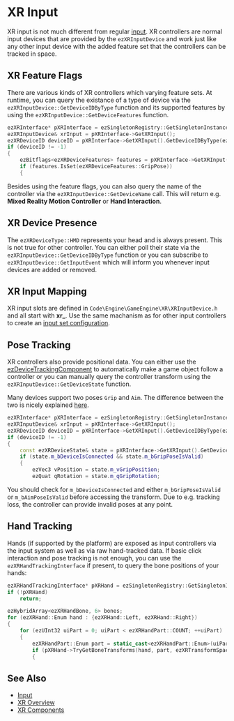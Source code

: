 # XR Input

XR input is not much different from regular [input](../input/input-overview.md). XR controllers are normal input devices that are provided by the `ezXRInputDevice` and work just like any other input device with the added feature set that the controllers can be tracked in space.

## XR Feature Flags

There are various kinds of XR controllers which varying feature sets. At runtime, you can query the existance of a type of device via the `ezXRInputDevice::GetDeviceIDByType` function and its supported features by using the `ezXRInputDevice::GetDeviceFeatures` function.

```cpp
ezXRInterface* pXRInterface = ezSingletonRegistry::GetSingletonInstance<ezXRInterface>();
ezXRInputDevice& xrInput = pXRInterface->GetXRInput();
ezXRDeviceID deviceID = pXRInterface->GetXRInput().GetDeviceIDByType(ezXRDeviceType::LeftController);
if (deviceID != -1)
{
    ezBitflags<ezXRDeviceFeatures> features = pXRInterface->GetXRInput().GetDeviceFeatures(deviceID);
    if (features.IsSet(ezXRDeviceFeatures::GripPose))
    {
```

Besides using the feature flags, you can also query the name of the controller via the `ezXRInputDevice::GetDeviceName` call. This will return e.g. **Mixed Reality Motion Controller** or **Hand Interaction**.

## XR Device Presence

The `ezXRDeviceType::HMD` represents your head and is always present. This is not true for other controller. You can either poll their state via the `ezXRInputDevice::GetDeviceIDByType` function or you can subscribe to `ezXRInputDevice::GetInputEvent` which will inform you whenever input devices are added or removed.

## XR Input Mapping

XR input slots are defined in `Code\Engine\GameEngine\XR\XRInputDevice.h` and all start with **xr_**. Use the same machanism as for other input controllers to create an [input set configuration](../input/input-config.md).

## Pose Tracking

XR controllers also provide positional data. You can either use the [ezDeviceTrackingComponent](xr-components.md#device-tracking-component) to automatically make a game object follow a controller or you can manually query the controller transform using the `ezXRInputDevice::GetDeviceState` function.

Many devices support two poses `Grip` and `Aim`. The difference between the two is nicely explained [here](https://registry.khronos.org/OpenXR/specs/1.0/html/xrspec.html#semantic-path-standard-pose-identifiers). 

```cpp
ezXRInterface* pXRInterface = ezSingletonRegistry::GetSingletonInstance<ezXRInterface>();
ezXRInputDevice& xrInput = pXRInterface->GetXRInput();
ezXRDeviceID deviceID = pXRInterface->GetXRInput().GetDeviceIDByType(ezXRDeviceType::LeftController);
if (deviceID != -1)
{
    const ezXRDeviceState& state = pXRInterface->GetXRInput().GetDeviceState(deviceID);
    if (state.m_bDeviceIsConnected && state.m_bGripPoseIsValid)
    {
        ezVec3 vPosition = state.m_vGripPosition;
        ezQuat qRotation = state.m_qGripRotation;
```
You should check for `m_bDeviceIsConnected` and either `m_bGripPoseIsValid` or `m_bAimPoseIsValid` before accessing the transform. Due to e.g. tracking loss, the controller can provide invalid poses at any point. 

## Hand Tracking

Hands (if supported by the platform) are exposed as input controllers via the input system as well as via raw hand-tracked data. If basic click interaction and pose tracking is not enough, you can use the `ezXRHandTrackingInterface` if present, to query the bone positions of your hands:

```cpp
ezXRHandTrackingInterface* pXRHand = ezSingletonRegistry::GetSingletonInstance<ezXRHandTrackingInterface>();
if (!pXRHand)
    return;

ezHybridArray<ezXRHandBone, 6> bones;
for (ezXRHand::Enum hand : {ezXRHand::Left, ezXRHand::Right})
{
    for (ezUInt32 uiPart = 0; uiPart < ezXRHandPart::COUNT; ++uiPart)
    {
        ezXRHandPart::Enum part = static_cast<ezXRHandPart::Enum>(uiPart);
        if (pXRHand->TryGetBoneTransforms(hand, part, ezXRTransformSpace::Global, bones) == ezXRHandTrackingInterface::HandPartTrackingState::Tracked)
        {
```

## See Also

* [Input](../input/input-overview.md)
* [XR Overview](xr-overview.md)
* [XR Components](xr-components.md)